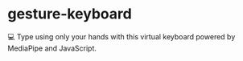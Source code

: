 # gesture-keyboard
💻 Type using only your hands with this virtual keyboard powered by MediaPipe and JavaScript.
